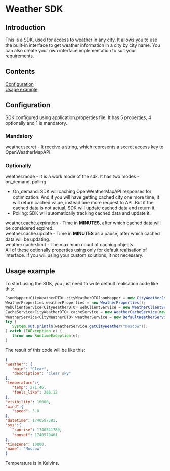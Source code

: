 # Weather SDK
## Introduction
This is a SDK, used for access to weather in any city. It allows you to use the built-in interface to get weather information in a city by city name. You can also create your own interface implementation to suit your requirements.
## Contents
[Configuration](https://github.com/Egor78945/weatherSDK/edit/main/README.md#Configuration)  
[Usage example](https://github.com/Egor78945/weatherSDK/edit/main/README.md#Usage_example)
## Configuration
SDK configured using application.properties file. It has 5 properties, 4 optionally and 1 is mandatory.  
### Mandatory
weather.secret - It receive a string, which represents a secret access key to OpenWeatherMapAPI.
### Optionally
weather.mode - It is a work mode of the sdk. It has two modes - on_demand, polling.
- On_demand: SDK will caching OpenWeatherMapAPI responses for optimization. And if you will have getting cached city one more time, it will return cached value, instead one more request to API. But if the cached data is not actual, SDK will update cached data and return it.
- Polling: SDK will automatically tracking cached data and update it.
  
weather.cache.expiration - Time in **MINUTES**, after which cached data will be considered expired.  
weather.cache.update - Time in **MINUTES** as a pause, after which cached data will be updating.  
weather.cache.limit - The maximum count of caching objects.  
All of these optionally properties using only for default realisation of interface. If you will using your custom solutions, it not necessary.
## Usage example
To start using the SDK, you just need to write default realisation code like this:  
```java
JsonMapper<CityWeatherDTO> cityWeatherDTOJsonMapper = new CityWeatherJsonMapper();  
WeatherProperties weatherProperties = new WeatherProperties();  
WebClientService<CityWeatherDTO> webClientService = new WeatherClientService(new WebClientConfiguration(), cityWeatherDTOJsonMapper);  
CacheService<CityWeatherDTO> cacheService = new WeatherCacheService(new ReentrantLock(), weatherProperties.getCACHE_LIMIT());  
WeatherService<CityWeatherDTO> weatherService = new DefaultWeatherService(cityWeatherDTOJsonMapper, webClientService, weatherProperties, cacheService);  
try {  
   System.out.println(weatherService.getCityWeather("moscow"));  
} catch (IOException e) {  
   throw new RuntimeException(e);  
}
```
The result of this code will be like this:  
```json
{
"weather": {
   "main": "Clear",
   "description": "clear sky"
},
"temperature":{
   "temp": 271.46,
   "feels_like": 266.12
},
"visibility": 10000,
"wind":{
   "speed": 5.0
},
"datetime": 1740587581,
"sys":{
   "sunrise": 1740541780,
   "sunset": 1740579401
},
"timezone": 10800,
"name": "Moscow"
}
```
Temperature is in Kelvins.

